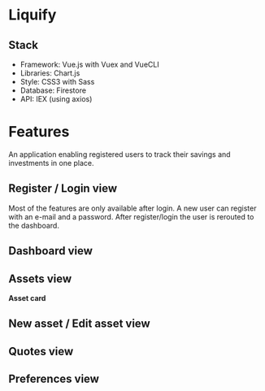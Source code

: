 # Liquify

## Stack

- Framework: Vue.js with Vuex and VueCLI
- Libraries: Chart.js
- Style: CSS3 with Sass
- Database: Firestore
- API: IEX (using axios)

# Features

An application enabling registered users to track their savings and investments in one place.

## Register / Login view

Most of the features are only available after login. A new user can register with an e-mail and a password. After register/login the user is rerouted to the dashboard.

## Dashboard view

## Assets view

**Asset card**

## New asset / Edit asset view

## Quotes view

## Preferences view